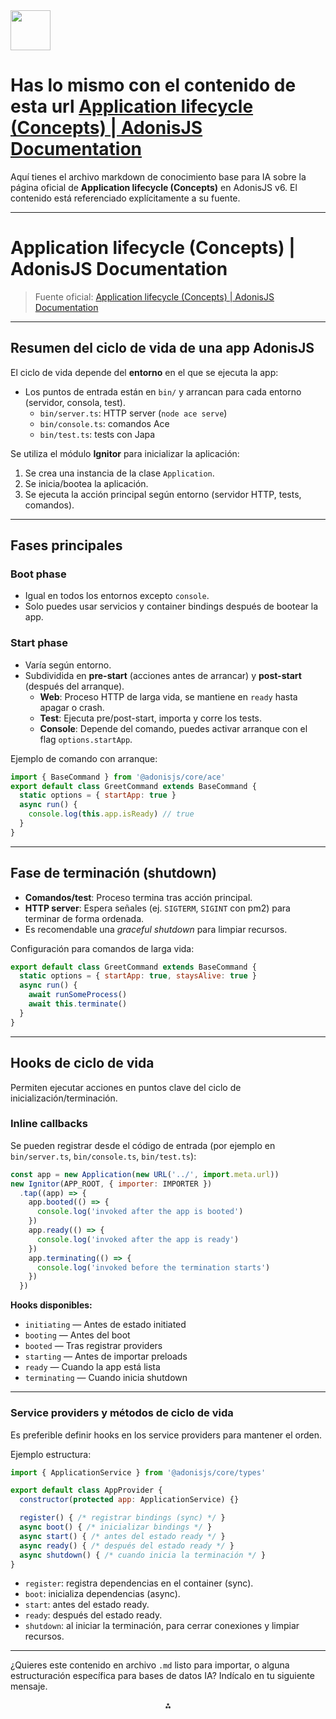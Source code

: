 <img src="https://r2cdn.perplexity.ai/pplx-full-logo-primary-dark%402x.png" style="height:64px;margin-right:32px"/>

# Has lo mismo con el contenido de esta url [Application lifecycle (Concepts) | AdonisJS Documentation](https://docs.adonisjs.com/guides/concepts/application-lifecycle)

Aquí tienes el archivo markdown de conocimiento base para IA sobre la página oficial de **Application lifecycle (Concepts)** en AdonisJS v6. El contenido está referenciado explícitamente a su fuente.

***

# Application lifecycle (Concepts) | AdonisJS Documentation

> Fuente oficial: [Application lifecycle (Concepts) | AdonisJS Documentation](https://docs.adonisjs.com/guides/concepts/application-lifecycle)

***

## Resumen del ciclo de vida de una app AdonisJS

El ciclo de vida depende del **entorno** en el que se ejecuta la app:

- Los puntos de entrada están en `bin/` y arrancan para cada entorno (servidor, consola, test).
    - `bin/server.ts`: HTTP server (`node ace serve`)
    - `bin/console.ts`: comandos Ace
    - `bin/test.ts`: tests con Japa

Se utiliza el módulo **Ignitor** para inicializar la aplicación:

1. Se crea una instancia de la clase `Application`.
2. Se inicia/bootea la aplicación.
3. Se ejecuta la acción principal según entorno (servidor HTTP, tests, comandos).

***

## Fases principales

### Boot phase

- Igual en todos los entornos excepto `console`.
- Solo puedes usar servicios y container bindings después de bootear la app.


### Start phase

- Varía según entorno.
- Subdividida en **pre-start** (acciones antes de arrancar) y **post-start** (después del arranque).
    - **Web**: Proceso HTTP de larga vida, se mantiene en `ready` hasta apagar o crash.
    - **Test**: Ejecuta pre/post-start, importa y corre los tests.
    - **Console**: Depende del comando, puedes activar arranque con el flag `options.startApp`.

Ejemplo de comando con arranque:

```js
import { BaseCommand } from '@adonisjs/core/ace'
export default class GreetCommand extends BaseCommand {
  static options = { startApp: true }
  async run() {
    console.log(this.app.isReady) // true
  }
}
```


***

## Fase de terminación (shutdown)

- **Comandos/test**: Proceso termina tras acción principal.
- **HTTP server**: Espera señales (ej. `SIGTERM`, `SIGINT` con pm2) para terminar de forma ordenada.
- Es recomendable una *graceful shutdown* para limpiar recursos.

Configuración para comandos de larga vida:

```js
export default class GreetCommand extends BaseCommand {
  static options = { startApp: true, staysAlive: true }
  async run() {
    await runSomeProcess()
    await this.terminate()
  }
}
```


***

## Hooks de ciclo de vida

Permiten ejecutar acciones en puntos clave del ciclo de inicialización/terminación.

### Inline callbacks

Se pueden registrar desde el código de entrada (por ejemplo en `bin/server.ts`, `bin/console.ts`, `bin/test.ts`):

```js
const app = new Application(new URL('../', import.meta.url))
new Ignitor(APP_ROOT, { importer: IMPORTER })
  .tap((app) => {
    app.booted(() => {
      console.log('invoked after the app is booted')
    })
    app.ready(() => {
      console.log('invoked after the app is ready')
    })
    app.terminating(() => {
      console.log('invoked before the termination starts')
    })
  })
```

**Hooks disponibles:**

- `initiating` — Antes de estado initiated
- `booting` — Antes del boot
- `booted` — Tras registrar providers
- `starting` — Antes de importar preloads
- `ready` — Cuando la app está lista
- `terminating` — Cuando inicia shutdown

***

### Service providers y métodos de ciclo de vida

Es preferible definir hooks en los service providers para mantener el orden.

Ejemplo estructura:

```js
import { ApplicationService } from '@adonisjs/core/types'

export default class AppProvider {
  constructor(protected app: ApplicationService) {}

  register() { /* registrar bindings (sync) */ }
  async boot() { /* inicializar bindings */ }
  async start() { /* antes del estado ready */ }
  async ready() { /* después del estado ready */ }
  async shutdown() { /* cuando inicia la terminación */ }
}
```

- `register`: registra dependencias en el container (sync).
- `boot`: inicializa dependencias (async).
- `start`: antes del estado ready.
- `ready`: después del estado ready.
- `shutdown`: al iniciar la terminación, para cerrar conexiones y limpiar recursos.

***

¿Quieres este contenido en archivo `.md` listo para importar, o alguna estructuración específica para bases de datos IA? Indícalo en tu siguiente mensaje.

<div style="text-align: center">⁂</div>

[^1]: https://docs.adonisjs.com/guides/concepts/application-lifecycle

